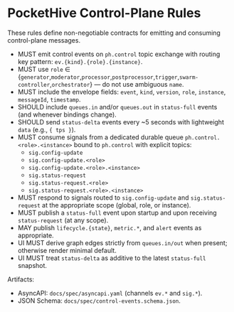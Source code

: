# PocketHive Control-Plane Rules

These rules define non-negotiable contracts for emitting and consuming control-plane messages.

- MUST emit control events on `ph.control` topic exchange with routing key pattern: `ev.{kind}.{role}.{instance}`.
- MUST use `role` ∈ {`generator`,`moderator`,`processor`,`postprocessor`,`trigger`,`swarm-controller`,`orchestrator`} — do not use ambiguous `name`.
- MUST include the envelope fields: `event`, `kind`, `version`, `role`, `instance`, `messageId`, `timestamp`.
- SHOULD include `queues.in` and/or `queues.out` in `status-full` events (and whenever bindings change).
- SHOULD send `status-delta` events every ~5 seconds with lightweight `data` (e.g., `{ tps }`).
- MUST consume signals from a dedicated durable queue `ph.control.<role>.<instance>` bound to `ph.control` with explicit topics:
  - `sig.config-update`
  - `sig.config-update.<role>`
  - `sig.config-update.<role>.<instance>`
  - `sig.status-request`
  - `sig.status-request.<role>`
  - `sig.status-request.<role>.<instance>`
- MUST respond to signals routed to `sig.config-update` and `sig.status-request` at the appropriate scope (global, role, or instance).
- MUST publish a `status-full` event upon startup and upon receiving `status-request` (at any scope).
- MAY publish `lifecycle.{state}`, `metric.*`, and `alert` events as appropriate.
- UI MUST derive graph edges strictly from `queues.in/out` when present; otherwise render minimal default.
- UI MUST treat `status-delta` as additive to the latest `status-full` snapshot.

Artifacts:
- AsyncAPI: `docs/spec/asyncapi.yaml` (channels `ev.*` and `sig.*`).
- JSON Schema: `docs/spec/control-events.schema.json`.
